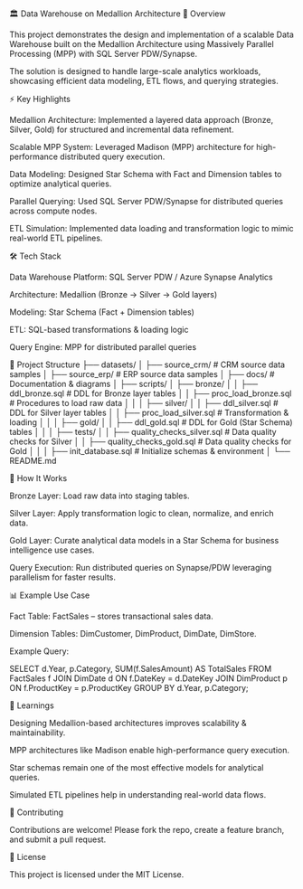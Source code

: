 🏛️ Data Warehouse on Medallion Architecture
📌 Overview

This project demonstrates the design and implementation of a scalable Data Warehouse built on the Medallion Architecture using Massively Parallel Processing (MPP) with SQL Server PDW/Synapse.

The solution is designed to handle large-scale analytics workloads, showcasing efficient data modeling, ETL flows, and querying strategies.

⚡ Key Highlights

Medallion Architecture: Implemented a layered data approach (Bronze, Silver, Gold) for structured and incremental data refinement.

Scalable MPP System: Leveraged Madison (MPP) architecture for high-performance distributed query execution.

Data Modeling: Designed Star Schema with Fact and Dimension tables to optimize analytical queries.

Parallel Querying: Used SQL Server PDW/Synapse for distributed queries across compute nodes.

ETL Simulation: Implemented data loading and transformation logic to mimic real-world ETL pipelines.

🛠️ Tech Stack

Data Warehouse Platform: SQL Server PDW / Azure Synapse Analytics

Architecture: Medallion (Bronze → Silver → Gold layers)

Modeling: Star Schema (Fact + Dimension tables)

ETL: SQL-based transformations & loading logic

Query Engine: MPP for distributed parallel queries

📂 Project Structure
├── datasets/
│   ├── source_crm/             # CRM source data samples
│   ├── source_erp/             # ERP source data samples
│
├── docs/                       # Documentation & diagrams
│
├── scripts/
│   ├── bronze/
│   │   ├── ddl_bronze.sql      # DDL for Bronze layer tables
│   │   ├── proc_load_bronze.sql # Procedures to load raw data
│   │
│   ├── silver/
│   │   ├── ddl_silver.sql      # DDL for Silver layer tables
│   │   ├── proc_load_silver.sql # Transformation & loading
│   │
│   ├── gold/
│   │   ├── ddl_gold.sql        # DDL for Gold (Star Schema) tables
│   │
│   ├── tests/
│   │   ├── quality_checks_silver.sql # Data quality checks for Silver
│   │   ├── quality_checks_gold.sql   # Data quality checks for Gold
│   │
│   ├── init_database.sql       # Initialize schemas & environment
│
└── README.md


🚀 How It Works

Bronze Layer: Load raw data into staging tables.

Silver Layer: Apply transformation logic to clean, normalize, and enrich data.

Gold Layer: Curate analytical data models in a Star Schema for business intelligence use cases.

Query Execution: Run distributed queries on Synapse/PDW leveraging parallelism for faster results.

📊 Example Use Case

Fact Table: FactSales – stores transactional sales data.

Dimension Tables: DimCustomer, DimProduct, DimDate, DimStore.

Example Query:

SELECT d.Year, p.Category, SUM(f.SalesAmount) AS TotalSales
FROM FactSales f
JOIN DimDate d ON f.DateKey = d.DateKey
JOIN DimProduct p ON f.ProductKey = p.ProductKey
GROUP BY d.Year, p.Category;

📖 Learnings

Designing Medallion-based architectures improves scalability & maintainability.

MPP architectures like Madison enable high-performance query execution.

Star schemas remain one of the most effective models for analytical queries.

Simulated ETL pipelines help in understanding real-world data flows.

🤝 Contributing

Contributions are welcome! Please fork the repo, create a feature branch, and submit a pull request.

📜 License

This project is licensed under the MIT License.
